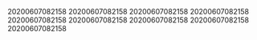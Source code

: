 20200607082158
20200607082158
20200607082158
20200607082158
20200607082158
20200607082158
20200607082158
20200607082158
20200607082158
